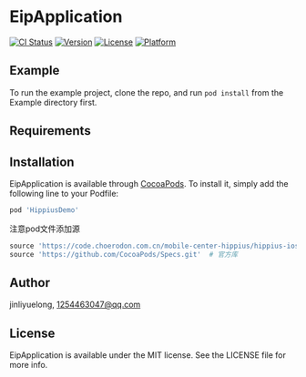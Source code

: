 # EipApplication

[![CI Status](https://img.shields.io/travis/jinliyuelong/EipApplication.svg?style=flat)](https://travis-ci.org/jinliyuelong/HippiusDemo)
[![Version](https://img.shields.io/cocoapods/v/EipApplication.svg?style=flat)](https://cocoapods.org/pods/HippiusDemo)
[![License](https://img.shields.io/cocoapods/l/EipApplication.svg?style=flat)](https://cocoapods.org/pods/HippiusDemo)
[![Platform](https://img.shields.io/cocoapods/p/EipApplication.svg?style=flat)](https://cocoapods.org/pods/HippiusDemo)

## Example

To run the example project, clone the repo, and run `pod install` from the Example directory first.

## Requirements

## Installation

EipApplication is available through [CocoaPods](https://cocoapods.org). To install
it, simply add the following line to your Podfile:

```ruby
pod 'HippiusDemo'
```
注意pod文件添加源
```ruby
source 'https://code.choerodon.com.cn/mobile-center-hippius/hippius-ios-repo.git'   # 私有库
source 'https://github.com/CocoaPods/Specs.git'  # 官方库
```


## Author

jinliyuelong, 1254463047@qq.com

## License

EipApplication is available under the MIT license. See the LICENSE file for more info.
